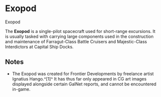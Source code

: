 # Exopod
Exopod
 		 	 

The **Exopod** is a single-pilot spacecraft used for short-range excursions. It is usually tasked with carrying large components used in the construction and maintenance of Farragut-Class Battle Cruisers and Majestic-Class Interdictors at Capital Ship Docks.

## Notes

- The Exopod was created for Frontier Developments by freelance artist Ignatius Hango.^[1]^ It has thus far only appeared in CG art images displayed alongside certain GalNet reports, and cannot be encountered in-game.
